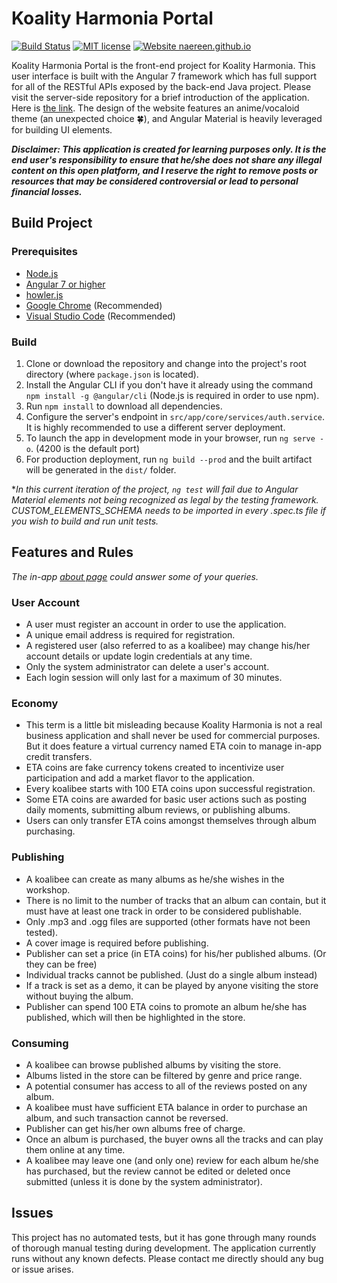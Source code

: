 # Koality Harmonia Portal
[![Build Status](https://travis-ci.org/Kairn/koality-harmonia-portal.svg?branch=master)](https://travis-ci.org/Kairn/koality-harmonia-portal)
[![MIT license](https://img.shields.io/badge/License-MIT-blue.svg)](https://opensource.org/licenses/MIT)
[![Website naereen.github.io](https://img.shields.io/website-up-down-green-red/https/naereen.github.io.svg)](http://esoma-sekh.s3-website.us-east-2.amazonaws.com/)

Koality Harmonia Portal is the front-end project for Koality Harmonia. This user interface is built with the Angular 7 framework which has full support for all of the RESTful APIs exposed by the back-end Java project. Please visit the server-side repository for a brief introduction of the application. Here is [the link](https://github.com/Kairn/koality-harmonia-rest). The design of the website features an anime/vocaloid theme (an unexpected choice :four_leaf_clover:), and Angular Material is heavily leveraged for building UI elements.

***Disclaimer: This application is created for learning purposes only. It is the end user's responsibility to ensure that he/she does not share any illegal content on this open platform, and I reserve the right to remove posts or resources that may be considered controversial or lead to personal financial losses.***

## Build Project
### Prerequisites
* [Node.js](https://nodejs.org/en/)
* [Angular 7 or higher](https://angular.io/)
* [howler.js](https://howlerjs.com/)
* [Google Chrome](https://www.google.com/chrome/) (Recommended)
* [Visual Studio Code](https://code.visualstudio.com/) (Recommended)

### Build
1. Clone or download the repository and change into the project's root directory (where `package.json` is located).
2. Install the Angular CLI if you don't have it already using the command `npm install -g @angular/cli` (Node.js is required in order to use npm).
3. Run `npm install` to download all dependencies.
4. Configure the server's endpoint in `src/app/core/services/auth.service`. It is highly recommended to use a different server deployment.
5. To launch the app in development mode in your browser, run `ng serve -o`. (4200 is the default port)
6. For production deployment, run `ng build --prod` and the built artifact will be generated in the `dist/` folder.

**In this current iteration of the project, `ng test` will fail due to Angular Material elements not being recognized as legal by the testing framework. CUSTOM_ELEMENTS_SCHEMA needs to be imported in every .spec.ts file if you wish to build and run unit tests.*

## Features and Rules
*The in-app [about page](http://esoma-sekh.s3-website.us-east-2.amazonaws.com/about) could answer some of your queries.*

### User Account
* A user must register an account in order to use the application.
* A unique email address is required for registration.
* A registered user (also referred to as a koalibee) may change his/her account details or update login credentials at any time.
* Only the system administrator can delete a user's account.
* Each login session will only last for a maximum of 30 minutes.

### Economy
* This term is a little bit misleading because Koality Harmonia is not a real business application and shall never be used for commercial purposes. But it does feature a virtual currency named ETA coin to manage in-app credit transfers.
* ETA coins are fake currency tokens created to incentivize user participation and add a market flavor to the application.
* Every koalibee starts with 100 ETA coins upon successful registration.
* Some ETA coins are awarded for basic user actions such as posting daily moments, submitting album reviews, or publishing albums.
* Users can only transfer ETA coins amongst themselves through album purchasing.

### Publishing
* A koalibee can create as many albums as he/she wishes in the workshop.
* There is no limit to the number of tracks that an album can contain, but it must have at least one track in order to be considered publishable.
* Only .mp3 and .ogg files are supported (other formats have not been tested).
* A cover image is required before publishing.
* Publisher can set a price (in ETA coins) for his/her published albums. (Or they can be free)
* Individual tracks cannot be published. (Just do a single album instead)
* If a track is set as a demo, it can be played by anyone visiting the store without buying the album.
* Publisher can spend 100 ETA coins to promote an album he/she has published, which will then be highlighted in the store.

### Consuming
* A koalibee can browse published albums by visiting the store.
* Albums listed in the store can be filtered by genre and price range.
* A potential consumer has access to all of the reviews posted on any album.
* A koalibee must have sufficient ETA balance in order to purchase an album, and such transaction cannot be reversed.
* Publisher can get his/her own albums free of charge.
* Once an album is purchased, the buyer owns all the tracks and can play them online at any time.
* A koalibee may leave one (and only one) review for each album he/she has purchased, but the review cannot be edited or deleted once submitted (unless it is done by the system administrator).

## Issues
This project has no automated tests, but it has gone through many rounds of thorough manual testing during development. The application currently runs without any known defects. Please contact me directly should any bug or issue arises.